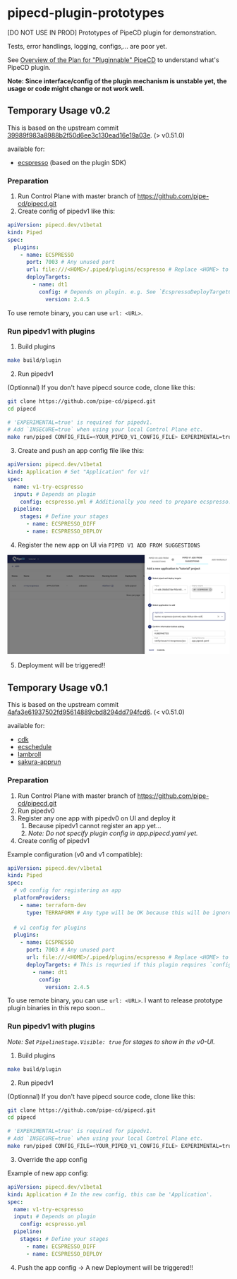 # pipecd-plugin-prototypes
[DO NOT USE IN PROD] Prototypes of PipeCD plugin for demonstration.

Tests, error handlings, logging, configs,... are poor yet.

See [Overview of the Plan for "Pluginnable" PipeCD](https://pipecd.dev/blog/2024/11/28/overview-of-the-plan-for-pluginnable-pipecd/) to understand what's PipeCD plugin.

**Note: Since interface/config of the plugin mechanism is unstable yet, the usage or code might change or not work well.**

## Temporary Usage v0.2

This is based on the upstream commit [39989f983a8988b2f50d6ee3c130ead16e19a03e](https://github.com/pipe-cd/pipecd/commit/39989f983a8988b2f50d6ee3c130ead16e19a03e). (> v0.51.0)

available for:
- [ecspresso](plugins/ecspresso) (based on the plugin SDK)

### Preparation

1. Run Control Plane with master branch of https://github.com/pipe-cd/pipecd.git
2. Create config of pipedv1 like this:

```yaml
apiVersion: pipecd.dev/v1beta1
kind: Piped
spec:
  plugins:
    - name: ECSPRESSO
      port: 7003 # Any unused port
      url: file:///<HOME>/.piped/plugins/ecspresso # Replace <HOME> to your home dir
      deployTargets:
        - name: dt1
          config: # Depends on plugin. e.g. See `EcspressoDeployTargetConfig`
            version: 2.4.5
```

To use remote binary, you can use `url: <URL>`.

### Run pipedv1 with plugins

1. Build plugins
```sh
make build/plugin
```

2. Run pipedv1

(Optionnal) If you don't have pipecd source code, clone like this:
```sh
git clone https://github.com/pipe-cd/pipecd.git
cd pipecd
```

```sh
# 'EXPERIMENTAL=true' is required for pipedv1.
# Add `INSECURE=true` when using your local Control Plane etc.
make run/piped CONFIG_FILE=<YOUR_PIPED_V1_CONFIG_FILE> EXPERIMENTAL=true
```

3. Create and push an app config file like this:

```yaml
apiVersion: pipecd.dev/v1beta1
kind: Application # Set "Application" for v1!
spec:
  name: v1-try-ecspresso
  input: # Depends on plugin
    config: ecspresso.yml # Additionally you need to prepare ecspresso.yml
  pipeline:
    stages: # Define your stages
      - name: ECSPRESSO_DIFF
      - name: ECSPRESSO_DEPLOY
```

4. Register the new app on UI via `PIPED V1 ADD FROM SUGGESTIONS`

![](images/v0.2_app-register.png)

5. Deployment will be triggered!!

## Temporary Usage v0.1

This is based on the upstream commit [4afa3e61937502fd95614889cbd8294dd794fcd6](https://github.com/pipe-cd/pipecd/commit/4afa3e61937502fd95614889cbd8294dd794fcd6). (< v0.51.0)

available for:
- [cdk](plugins/cdk)
- [ecschedule](plugins/ecschedule)
- [lambroll](plugins/lambroll)
- [sakura-apprun](plugins/sakura-apprun)

### Preparation

1. Run Control Plane with master branch of https://github.com/pipe-cd/pipecd.git
2. Run pipedv0
3. Register any one app with pipedv0 on UI and deploy it
   1. Because pipedv1 cannot register an app yet...
   2. _Note: Do not specify plugin config in app.pipecd.yaml yet._
4. Create config of pipedv1

Example configuration (v0 and v1 compatible):
```yaml
apiVersion: pipecd.dev/v1beta1
kind: Piped
spec:
  # v0 config for registering an app
  platformProviders:
    - name: terraform-dev
      type: TERRAFORM # Any type will be OK because this will be ignored in v1.

  # v1 config for plugins
  plugins:
    - name: ECSPRESSO
      port: 7003 # Any unused port
      url: file:///<HOME>/.piped/plugins/ecspresso # Replace <HOME> to your home dir
      deployTargets: # This is requried if this plugin requires `config`.
        - name: dt1
          config:
            version: 2.4.5
```

To use remote binary, you can use `url: <URL>`.
I want to release prototype plugin binaries in this repo soon...

### Run pipedv1 with plugins

_Note: Set `PipelineStage.Visible: true` for stages to show in the v0-UI._

1. Build plugins
```sh
make build/plugin
```

2. Run pipedv1

(Optionnal) If you don't have pipecd source code, clone like this:
```sh
git clone https://github.com/pipe-cd/pipecd.git
cd pipecd
```

```sh
# 'EXPERIMENTAL=true' is required for pipedv1.
# Add `INSECURE=true` when using your local Control Plane etc.
make run/piped CONFIG_FILE=<YOUR_PIPED_V1_CONFIG_FILE> EXPERIMENTAL=true
```

3. Override the app config

Example of new app config:
```yaml
apiVersion: pipecd.dev/v1beta1
kind: Application # In the new config, this can be 'Application'.
spec:
  name: v1-try-ecspresso
  input: # Depends on plugin
    config: ecspresso.yml
  pipeline:
    stages: # Define your stages
      - name: ECSPRESSO_DIFF
      - name: ECSPRESSO_DEPLOY
```

4. Push the app config  -> A new Deployment will be triggered!!

